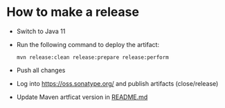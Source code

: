 How to make a release
=====================

* Switch to Java 11

* Run the following command to deploy the artifact:

  ```
  mvn release:clean release:prepare release:perform
  ```

* Push all changes

* Log into https://oss.sonatype.org/ and publish artifacts (close/release)

* Update Maven artficat version in [README.md](README.md#maven)
